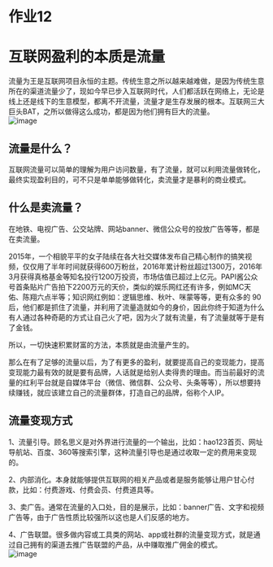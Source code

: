 # 作业12
# 互联网盈利的本质是流量
流量为王是互联网项目永恒的主题。传统生意之所以越来越难做，是因为传统生意所在的渠道流量少了，现如今早已步入互联网时代，人们都活跃在网络上，无论是线上还是线下的生意模型，都离不开流量，流量才是生存发展的根本。互联网三大巨头BAT，之所以做得这么成功，都是因为他们拥有巨大的流量。  
![image](https://timgsa.baidu.com/timg?image&quality=80&size=b9999_10000&sec=1545147553844&di=9b9e3fd8cc94a1bae41221b2210080bc&imgtype=0&src=http%3A%2F%2Fsrc.house.sina.com.cn%2Fimp%2Fimp%2Fdeal%2Ff8%2Fc8%2Fe%2F1d804d4159c5d58928f0b59c825_p16_mk18.jpg)
## 流量是什么？
互联网流量可以简单的理解为用户访问数量，有了流量，就可以利用流量做转化，最终实现盈利目的，可不只是单单能够做转化，卖流量才是暴利的商业模式。
## 什么是卖流量？
在地铁、电视广告、公交站牌、网站banner、微信公众号的投放广告等等，都是在卖流量。      

2015年，一个相貌平平的女子陆续在各大社交媒体发布自己精心制作的搞笑视频，仅仅用了半年时间就获得600万粉丝，2016年累计粉丝超过1300万，2016年3月获得真格基金等知名投行1200万投资，市场估值已超过上亿元。PAPI酱公众号首条贴片广告拍下2200万元的天价，类似的娱乐网红还有许多，例如MC天佑、陈翔六点半等；知识网红例如：逻辑思维、秋叶、咪蒙等等，更有众多的 90 后，他们都是抓住了流量，并利用了流量造就如今的身价，因此你终于知道为什么有人通过各种奇葩的方式让自己火了吧，因为火了就有流量，有了流量就等于是有了金钱。        

所以，一切快速积累财富的方法，本质就是由流量产生的。   

那么在有了足够的流量以后，为了有更多的盈利，就要提高自己的变现能力，提高变现能力最有效的就是要有品牌，人话就是给别人卖得贵的理由。而当前最好的流量的红利平台就是自媒体平台（微信、微信群、公众号、头条等等），所以想要持续赚钱，就应该建立自己的流量群体，打造自己的品牌，俗称个人IP。
## 流量变现方式
1、流量引导。顾名思义是对外界进行流量的一个输出，比如：hao123首页、网址导航站、百度、360等搜索引擎，这种流量引导也是通过收取一定的费用来变现的。      

2、内部消化。本身就能够提供互联网的相关产品或者是服务能够让用户甘心付款，比如：付费游戏、付费会员、付费道具等。      

3、卖广告。通常在流量的入口处，目的是展示，比如：banner广告、文字和视频广告等，由于广告性质比较强所以这也是人们反感的地方。       

4、广告联盟。很多做内容或工具类的网站、app或社群的流量变现方式，就是通过自己拥有的渠道去推广告联盟的产品，从中赚取推广佣金的模式。  
![image](https://ss2.baidu.com/6ONYsjip0QIZ8tyhnq/it/u=2292963545,3024979073&fm=170&s=EC86B41A9470F7921A7C04CE0300E032&w=550&h=242&img.JPEG)      




  